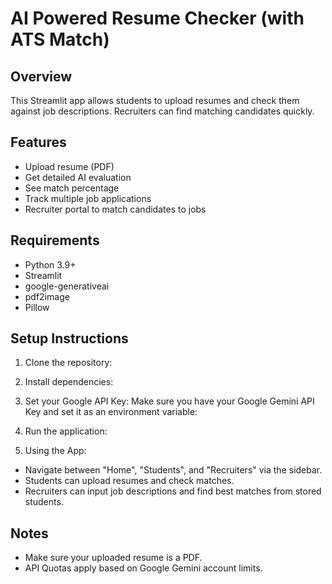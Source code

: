 # AI Powered Resume Checker (with ATS Match)

## Overview
This Streamlit app allows students to upload resumes and check them against job descriptions. Recruiters can find matching candidates quickly.

## Features
- Upload resume (PDF)
- Get detailed AI evaluation
- See match percentage
- Track multiple job applications
- Recruiter portal to match candidates to jobs

## Requirements
- Python 3.9+
- Streamlit
- google-generativeai
- pdf2image
- Pillow

## Setup Instructions

1. Clone the repository:
    
2. Install dependencies:

3. Set your Google API Key:
Make sure you have your Google Gemini API Key and set it as an environment variable:

4. Run the application:

5. Using the App:
- Navigate between "Home", "Students", and "Recruiters" via the sidebar.
- Students can upload resumes and check matches.
- Recruiters can input job descriptions and find best matches from stored students.

## Notes
- Make sure your uploaded resume is a PDF.
- API Quotas apply based on Google Gemini account limits.


